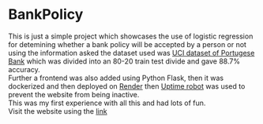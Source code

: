 # BankPolicy
This is just a simple project which showcases the use of logistic regression for detemining whether a bank policy will be accepted by a person or not using the information asked the dataset used was [UCI dataset of Portugese Bank](https://www.kaggle.com/datasets/adityamhaske/bank-marketing-dataset/data) which was divided into an 80-20 train test divide and gave 88.7% accuracy.  
Further a frontend was also added using Python Flask, then it was dockerized and then deployed on [Render](https://render.com/) then [Uptime robot](https://uptimerobot.com/) was used to prevent the website from being inactive.  
This was my first experience with all this and had lots of fun.  
Visit the website using the [link](https://bankpolicy.onrender.com)

